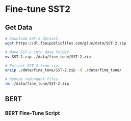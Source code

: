 # Fine-tune SST2

## Get Data

```sh
# Download SST-2 dataset.
wget https://dl.fbaipublicfiles.com/glue/data/SST-2.zip

# Move SST-2 into data folder.
mv SST-2.zip ./data/fine_tune/SST-2.zip

# Extract SST-2 from zip.
unzip ./data/fine_tune/SST-2.zip -d ./data/fine_tune/

# Remove redundant files.
rm ./data/fine_tune/SST-2.zip
```

## BERT

### BERT Fine-Tune Script

```sh
```
